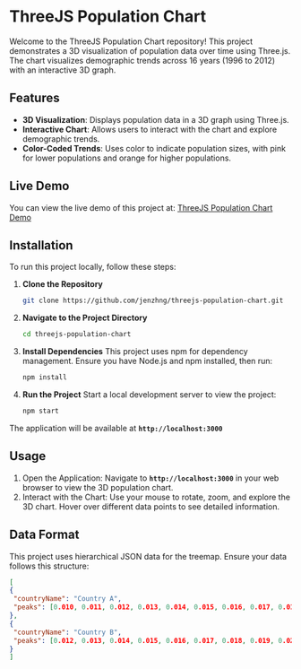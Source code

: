 # ThreeJS Population Chart

Welcome to the ThreeJS Population Chart repository! This project demonstrates a 3D visualization of population data over time using Three.js. The chart visualizes demographic trends across 16 years (1996 to 2012) with an interactive 3D graph.

## Features

- **3D Visualization**: Displays population data in a 3D graph using Three.js.
- **Interactive Chart**: Allows users to interact with the chart and explore demographic trends.
- **Color-Coded Trends**: Uses color to indicate population sizes, with pink for lower populations and orange for higher populations.

## Live Demo

You can view the live demo of this project at: [ThreeJS Population Chart Demo](https://jenzhng.github.io/threejs-population-chart/)

## Installation

To run this project locally, follow these steps:

1. **Clone the Repository**

   ```bash
   git clone https://github.com/jenzhng/threejs-population-chart.git
2. **Navigate to the Project Directory**

   ```bash
   cd threejs-population-chart
3. **Install Dependencies**
  This project uses npm for dependency management. Ensure you have Node.js and npm installed, then run:
   ```bash
   npm install
4. **Run the Project**
   Start a local development server to view the project:
   ```bash
   npm start

The application will be available at **`http://localhost:3000`**

## Usage

1. Open the Application: Navigate to **`http://localhost:3000`** in your web browser to view the 3D population chart.
2. Interact with the Chart: Use your mouse to rotate, zoom, and explore the 3D chart. Hover over different data points to see detailed information.

## Data Format

This project uses hierarchical JSON data for the treemap. Ensure your data follows this structure:
   ```json
   [
  {
    "countryName": "Country A",
    "peaks": [0.010, 0.011, 0.012, 0.013, 0.014, 0.015, 0.016, 0.017, 0.018, 0.019, 0.020, 0.021, 0.022, 0.023, 0.024, 0.025]
  },
  {
    "countryName": "Country B",
    "peaks": [0.012, 0.013, 0.014, 0.015, 0.016, 0.017, 0.018, 0.019, 0.020, 0.021, 0.022, 0.023, 0.024, 0.025, 0.026, 0.027]
  }
]
